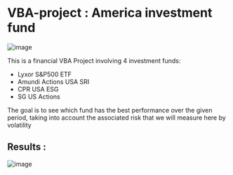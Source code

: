 # VBA-project : America investment fund 
![image](https://github.com/maevaportfolio/VBA-project-/assets/108234726/dfa8ae68-c969-46e1-a335-92e8bf2a571b)



This is a financial VBA Project involving 4 investment funds:

- Lyxor S&P500 ETF  
- Amundi Actions USA SRI  
- CPR USA ESG   
- SG US Actions  

The goal is to see which fund has the best performance over the given period, taking into account the associated risk that we will measure here by volatility

## Results : 
![image](https://github.com/maevaportfolio/VBA-project-/assets/108234726/d1704b3e-f673-408b-a972-8c656d6e59d3)
